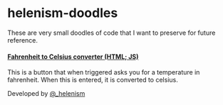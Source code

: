 # helenism-doodles
These are very small doodles of code that I want to preserve for future reference.


#### [Fahrenheit to Celsius converter (HTML; JS)](https://github.com/helenism/helenism-doodles/blob/master/fahrenheit-to-celsius.html)
This is a button that when triggered asks you for a temperature in fahrenheit. When this is entered, it is converted to celsius.


Developed by [@_helenism](https://twitter.com/_helenism)
